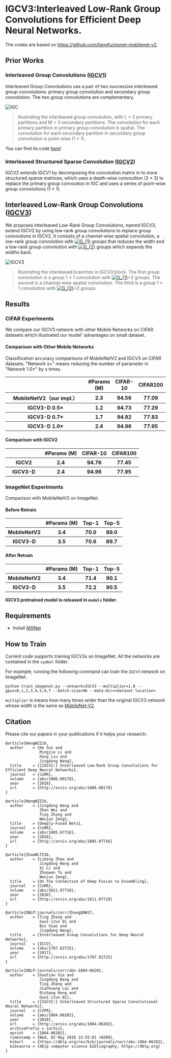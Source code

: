 # IGCV3:Interleaved Low-Rank Group Convolutions for Efficient Deep Neural Networks.
The codes are based on https://github.com/liangfu/mxnet-mobilenet-v2.

## Prior Works

### Interleaved Group Convolutions ([IGCV1](https://arxiv.org/pdf/1707.02725.pdf))
Interleaved Group Convolutions use a pair of two successive interleaved group convolutions: primary group convolution and secondary group convolution. The two group convolutions are complementary.

![IGC](figures/igc_ori.png)
>  Illustrating the interleaved group convolution, with L = 2 primary partitions and M = 3 secondary partitions. The convolution for each primary partition in primary group convolution is spatial. The convolution for each secondary partition in secondary group convolution is point-wise (1 × 1).

You can find its code [here](https://github.com/hellozting/InterleavedGroupConvolutions)!

### Interleaved Structured Sparse Convolution ([IGCV2](https://arxiv.org/pdf/1804.06202.pdf))
IGCV2 extends IGCV1 by decomposing the convolution matrix in to more structured sparse matrices, which uses a depth-wise convoultion (3 × 3) to replace the primary group convoution in IGC and uses a series of point-wise group convolutions (1 × 1).


## Interleaved Low-Rank Group Convolutions ([IGCV3](http://arxiv.org/abs/1806.00178))
We proposes Interleaved Low-Rank Group Convolutions, named IGCV3, extend IGCV2 by using low-rank group convolutions to replace group convoutions in IGCV2. It consists of a channel-wise spatial convolution, a low-rank group convolution with <a href="https://www.codecogs.com/eqnedit.php?latex=G_{2}" target="_blank"><img src="https://latex.codecogs.com/gif.latex?G_{1}" title="G_{1}" /></a> groups that reduces the width and a low-rank group convolution with <a href="https://www.codecogs.com/eqnedit.php?latex=G_{2}" target="_blank"><img src="https://latex.codecogs.com/gif.latex?G_{2}" title="G_{2}" /></a> groups which expands the widths back.

![IGCV3](figures/super_branch_2.PNG)
>  Illustrating the interleaved branches in IGCV3 block. The first group convolution is a group 1 × 1 convolution with <a href="https://www.codecogs.com/eqnedit.php?latex=G_{2}" target="_blank"><img src="https://latex.codecogs.com/gif.latex?G_{1}" title="G_{1}" /></a>=2 groups. The second is a channel-wise spatial convolution. The third is a group 1 × 1 convolution with <a href="https://www.codecogs.com/eqnedit.php?latex=G_{2}" target="_blank"><img src="https://latex.codecogs.com/gif.latex?G_{2}" title="G_{2}" /></a>=2 groups.

## Results
### CIFAR Experiments
We compare our IGCV3 network with other Mobile Networks on CIFAR datasets which illustrated our model' advantages on small dataset.
#### Comparison with Other Mobile Networks
Classification accuracy comparisons of MobileNetV2 and IGCV3 on CIFAR datasets. "Network s×" means reducing the number of parameter in "Network 1.0×" by s times.
<table > 
<tr> <th width=250></th><th>#Params (M)</th> <th>CIFAR-10</th> <th> CIFAR100 </th> </tr> 
<tr> <th>MobileNetV2（our impl.）  </th><th> 2.3</th><th>94.56</th> <th>77.09</th></tr>
<tr> <th>IGCV3-D 0.5×  </th><th> 1.2</th><th>94.73</th> <th>77.29</th></tr>
<tr> <th>IGCV3-D 0.7× </th><th> 1.7</th><th>94.92</th> <th>77.83</th></tr>
<tr> <th>IGCV3-D 1.0× </th><th> 2.4</th><th>94.96</th> <th>77.95</th></tr>
</table>

#### Comparison with IGCV2
<table > 
<tr> <th width=100></th><th>#Params (M)</th> <th>CIFAR-10</th> <th> CIFAR100 </th> </tr> 
<tr> <th>IGCV2 </th><th> 2.4</th><th>94.76</th> <th>77.45</th></tr>
<tr> <th>IGCV3-D </th><th> 2.4</th><th>94.96</th> <th>77.95</th></tr>
</table>

### ImageNet Experiments
Comparison with MobileNetV2 on ImageNet.
#### Before Retrain
<table > 
<tr> <th width=100></th><th>#Params (M)</th> <th>Top-1</th> <th>Top-5</th> </tr> 
<tr> <th>MobileNetV2 </th><th> 3.4</th><th>70.0</th> <th>89.0</th></tr>
<tr> <th>IGCV3-D </th><th> 3.5</th><th>70.6</th> <th>89.7</th></tr>
</table>

#### After Retrain
<table > 
<tr> <th width=100></th><th>#Params (M)</th> <th>Top-1</th> <th>Top-5</th> </tr> 
 <tr> <th>MobileNetV2 </th><th> 3.4</th><th>71.4</th> <th>90.1</th></tr>
<tr> <th>IGCV3-D </th> <th> 3.5</th> <th>72.2</th> <th>90.5</th></tr>
</table>

**IGCV3 pretrained model is released in `models` folder.**
## Requirements
- Install [MXNet](https://mxnet.incubator.apache.org/install/index.html)

## How to Train
Current code supports training IGCV3s on ImageNet. All the networks are contained in the `symbol` folder.


For example, running the following command can train the `IGCV3` network on ImageNet.

```shell
python train_imagenet.py --network=IGCV3 --multiplier=1.0 --gpus=0,1,2,3,4,5,6,7 --batch-size=96 --data-dir=<dataset location>
```
`multiplier` is means how many times wider than the original IGCV3 network whose width is the same as [MobileNet-V2](https://arxiv.org/pdf/1801.04381).

## Citation

Please cite our papers in your publications if it helps your research:
```
@article{WangWZZ16,
  author    = {Ke Sun and
               Mingjie Li and
               Dong Liu and
               Jingdong Wang},
  title     = {{IGCV2:} Interleaved Low-Rank Group Convolutions for Efficient Deep Neural Networks},
  journal   = {CoRR},
  volume    = {abs/1806.00178},
  year      = {2018},
  url       = {http://arxiv.org/abs/1806.00178}
}
```

```
@article{WangWZZ16,
  author    = {Jingdong Wang and
               Zhen Wei and
               Ting Zhang and
               Wenjun Zeng},
  title     = {Deeply-Fused Nets},
  journal   = {CoRR},
  volume    = {abs/1605.07716},
  year      = {2016},
  url       = {http://arxiv.org/abs/1605.07716}
}
```

```
@article{ZhaoWLTZ16,
  author    = {Liming Zhao and
               Jingdong Wang and
               Xi Li and
               Zhuowen Tu and
               Wenjun Zeng},
  title     = {On the Connection of Deep Fusion to Ensembling},
  journal   = {CoRR},
  volume    = {abs/1611.07718},
  year      = {2016},
  url       = {http://arxiv.org/abs/1611.07718}
}
```

```
@article{DBLP:journals/corr/ZhangQ0W17,
  author    = {Ting Zhang and
               Guo{-}Jun Qi and
               Bin Xiao and
               Jingdong Wang},
  title     = {Interleaved Group Convolutions for Deep Neural Networks},
  journal   = {ICCV},
  volume    = {abs/1707.02725},
  year      = {2017},
  url       = {http://arxiv.org/abs/1707.02725}
}
```

```
@article{DBLP:journals/corr/abs-1804-06202,
  author    = {Guotian Xie and
               Jingdong Wang and
               Ting Zhang and
               Jianhuang Lai and
               Richang Hong and
               Guo{-}Jun Qi},
  title     = {{IGCV2:} Interleaved Structured Sparse Convolutional Neural Networks},
  journal   = {CVPR},
  volume    = {abs/1804.06202},
  year      = {2018},
  url       = {http://arxiv.org/abs/1804.06202},
  archivePrefix = {arXiv},
  eprint    = {1804.06202},
  timestamp = {Wed, 02 May 2018 15:55:01 +0200},
  biburl    = {https://dblp.org/rec/bib/journals/corr/abs-1804-06202},
  bibsource = {dblp computer science bibliography, https://dblp.org}
}
```
